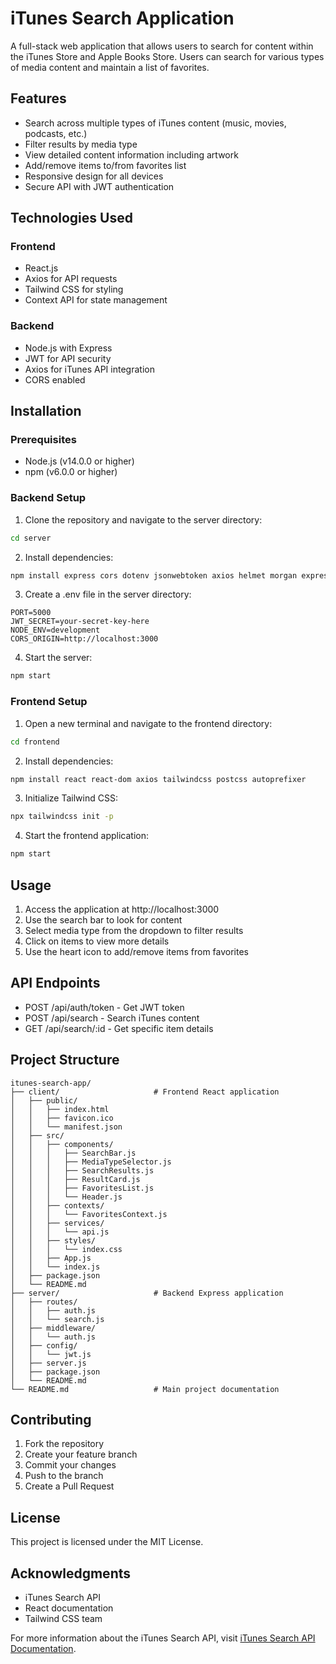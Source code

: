 # iTunes Search Application

A full-stack web application that allows users to search for content within the iTunes Store and Apple Books Store. Users can search for various types of media content and maintain a list of favorites.

## Features

- Search across multiple types of iTunes content (music, movies, podcasts, etc.)
- Filter results by media type
- View detailed content information including artwork
- Add/remove items to/from favorites list
- Responsive design for all devices
- Secure API with JWT authentication

## Technologies Used

### Frontend

- React.js
- Axios for API requests
- Tailwind CSS for styling
- Context API for state management

### Backend

- Node.js with Express
- JWT for API security
- Axios for iTunes API integration
- CORS enabled

## Installation

### Prerequisites

- Node.js (v14.0.0 or higher)
- npm (v6.0.0 or higher)

### Backend Setup

1. Clone the repository and navigate to the server directory:

```bash
cd server
```

2. Install dependencies:

```bash
npm install express cors dotenv jsonwebtoken axios helmet morgan express-rate-limit
```

3. Create a .env file in the server directory:

```env
PORT=5000
JWT_SECRET=your-secret-key-here
NODE_ENV=development
CORS_ORIGIN=http://localhost:3000
```

4. Start the server:

```bash
npm start
```

### Frontend Setup

1. Open a new terminal and navigate to the frontend directory:

```bash
cd frontend
```

2. Install dependencies:

```bash
npm install react react-dom axios tailwindcss postcss autoprefixer
```

3. Initialize Tailwind CSS:

```bash
npx tailwindcss init -p
```

4. Start the frontend application:

```bash
npm start
```

## Usage

1. Access the application at http://localhost:3000
2. Use the search bar to look for content
3. Select media type from the dropdown to filter results
4. Click on items to view more details
5. Use the heart icon to add/remove items from favorites

## API Endpoints

- POST /api/auth/token - Get JWT token
- POST /api/search - Search iTunes content
- GET /api/search/:id - Get specific item details

## Project Structure

```
itunes-search-app/
├── client/                     # Frontend React application
│   ├── public/
│   │   ├── index.html
│   │   ├── favicon.ico
│   │   └── manifest.json
│   ├── src/
│   │   ├── components/
│   │   │   ├── SearchBar.js
│   │   │   ├── MediaTypeSelector.js
│   │   │   ├── SearchResults.js
│   │   │   ├── ResultCard.js
│   │   │   ├── FavoritesList.js
│   │   │   └── Header.js
│   │   ├── contexts/
│   │   │   └── FavoritesContext.js
│   │   ├── services/
│   │   │   └── api.js
│   │   ├── styles/
│   │   │   └── index.css
│   │   ├── App.js
│   │   └── index.js
│   ├── package.json
│   └── README.md
├── server/                     # Backend Express application
│   ├── routes/
│   │   ├── auth.js
│   │   └── search.js
│   ├── middleware/
│   │   └── auth.js
│   ├── config/
│   │   └── jwt.js
│   ├── server.js
│   ├── package.json
│   └── README.md
└── README.md                   # Main project documentation
```

## Contributing

1. Fork the repository
2. Create your feature branch
3. Commit your changes
4. Push to the branch
5. Create a Pull Request

## License

This project is licensed under the MIT License.

## Acknowledgments

- iTunes Search API
- React documentation
- Tailwind CSS team

For more information about the iTunes Search API, visit [iTunes Search API Documentation](https://developer.apple.com/library/archive/documentation/AudioVideo/Conceptual/iTuneSearchAPI/index.html).
